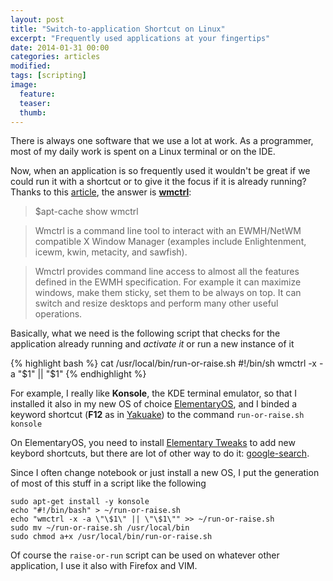 ```yaml
---
layout: post
title: "Switch-to-application Shortcut on Linux"
excerpt: "Frequently used applications at your fingertips"
date: 2014-01-31 00:00
categories: articles
modified:
tags: [scripting]
image:
  feature:
  teaser:
  thumb:
---
```


There is always one software that we use a lot at work. As a programmer, most of my daily work is spent on a Linux terminal or on the IDE.

Now, when an application is so frequently used it wouldn't be great if we could run it with a shortcut or to give it the focus if it is already running? Thanks to this [article](http://vickychijwani.github.io/2012/04/15/blazing-fast-application-switching-in-linux/), the answer is **[wmctrl](http://linux.die.net/man/1/wmctrl)**:

> $apt-cache show wmctrl

> Wmctrl is a command line tool to interact with an EWMH/NetWM compatible X Window Manager (examples include Enlightenment, icewm, kwin, metacity, and sawfish).

> Wmctrl provides command line access to almost all the features defined in the EWMH specification. For example it can maximize windows, make them sticky, set them to be always on top. It can  switch and resize desktops and perform many other useful operations.

Basically, what we need is the following script that checks for the application already running and *activate it* or run a new instance of it

{% highlight bash %}
cat /usr/local/bin/run-or-raise.sh
#!/bin/sh
wmctrl -x -a "$1" || "$1"
{% endhighlight %}

For example, I really like **Konsole**, the KDE terminal emulator, so that I installed it also in my new OS of choice [ElementaryOS](http://elementaryos.org/), and I binded a keyword shortcut (**F12** as in [Yakuake](http://yakuake.kde.org/)) to the command `run-or-raise.sh konsole`

On ElementaryOS, you need to install [Elementary Tweaks](http://www.elementaryupdate.com/2013/06/finally-elementary-tweaks.html) to add new keybord shortcuts, but there are lot of other way to do it: [google-search](https://www.google.com/search?client=ubuntu&channel=fs&q=add+custom+keyword+shortcuts+linux&ie=utf-8&oe=utf-8&gfe_rd=ctrl&ei=tTzqUpSMLqqO8QeRroCAAg&gws_rd=cr).

Since I often change notebook or just install a new OS, I put the generation of most of this stuff in a script like the following

    sudo apt-get install -y konsole
    echo "#!/bin/bash" > ~/run-or-raise.sh
    echo "wmctrl -x -a \"\$1\" || \"\$1\"" >> ~/run-or-raise.sh
    sudo mv ~/run-or-raise.sh /usr/local/bin
    sudo chmod a+x /usr/local/bin/run-or-raise.sh

Of course the `raise-or-run` script can be used on whatever other application, I use it also with Firefox and VIM.
